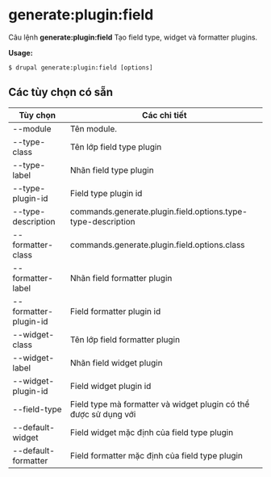 # generate:plugin:field
Câu lệnh **generate:plugin:field** Tạo field type, widget và formatter plugins.

**Usage:**
```
$ drupal generate:plugin:field [options] 
```

## Các tùy chọn có sẵn
Tùy chọn | Các chi tiết
-------|-------------
--module | Tên module.
--type-class | Tên lớp field type plugin
--type-label | Nhãn field type plugin
--type-plugin-id | Field type plugin id
--type-description | commands.generate.plugin.field.options.type-type-description
--formatter-class | commands.generate.plugin.field.options.class
--formatter-label | Nhãn field formatter plugin
--formatter-plugin-id | Field formatter plugin id
--widget-class | Tên lớp field formatter plugin
--widget-label | Nhãn field widget plugin
--widget-plugin-id | Field widget plugin id
--field-type | Field type mà formatter và widget plugin có thể được sử dụng với
--default-widget | Field widget mặc định của field type plugin
--default-formatter | Field formatter mặc định của field type plugin
